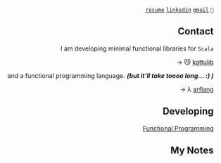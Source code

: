 <div align="right">


[```resume```](https://shadowed-fold-d15.notion.site/Sergen-epo-lu-ad935aae28b44eefa8a79bde0d575c3f)
[```linkedin```](https://www.linkedin.com/in/sergencepoglu/)
[```gmail```](mailto:dev.csgn@gmail.com)
``` 🤙 ```

## Contact


I am developing minimal functional libraries for ```Scala``` 

→ 😼 [kattulib](https://github.com/kattulib)

and a functional programming language. ***(but it'll take toooo long... :) )***

→ λ [arflang](https://github.com/arflang)

## Developing



[Functional Programming](https://shadowed-fold-d15.notion.site/c7a94bd78e874da88bb19563056114ae?v=ae95ed31a3d64b95bf33edda6053be4e&pvs=4)
## My Notes
